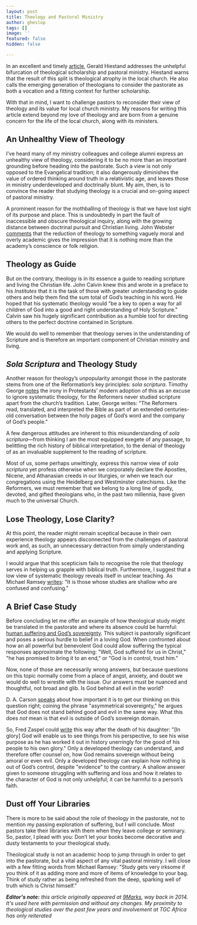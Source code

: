 ```yaml
---
layout: post
title: Theology and Pastoral Ministry
author: gheslop
tags: []
image: ''
featured: false
hidden: false

---
```

In an excellent and timely [article](https://journals.sagepub.com/doi/abs/10.1177/0014524612465381?journalCode=exta "A Taxonomy of the Pastor-Theologian"), Gerald Hiestand addresses the unhelpful bifurcation of theological scholarship and pastoral ministry. Hiestand warns that the result of this split is theological atrophy in the local church. He also calls the emerging generation of theologians to consider the pastorate as both a vocation and a fitting context for further scholarship.

With that in mind, I want to challenge pastors to reconsider their view of theology and its value for local church ministry. My reasons for writing this article extend beyond my love of theology and are born from a genuine concern for the life of the local church, along with its ministers.

## An Unhealthy View of Theology

I’ve heard many of my ministry colleagues and college alumni express an unhealthy view of theology, considering it to be no more than an important grounding before heading into the pastorate. Such a view is not only opposed to the Evangelical tradition; it also dangerously diminishes the value of ordered thinking around truth in a relativistic age, and leaves those in ministry underdeveloped and doctrinally blunt. My aim, then, is to convince the reader that studying theology is a crucial and on-going aspect of pastoral ministry.

A prominent reason for the mothballing of theology is that we have lost sight of its purpose and place. This is undoubtedly in part the fault of inaccessible and obscure theological inquiry, along with the growing distance between doctrinal pursuit and Christian living. John Webster [comments](https://www.amazon.com/Confessing-God-Essays-Christian-Dogmatics/dp/0567083772 "Confessing God: Essays") that the reduction of theology to something vaguely moral and overly academic gives the impression that it is nothing more than the academy’s conscience or folk religion.

## Theology as Guide

But on the contrary, theology is in its essence a guide to reading scripture and living the Christian life. John Calvin knew this and wrote in a preface to his _Institutes_ that it is the task of those with greater understanding to guide others and help them find the sum total of God’s teaching in his word. He hoped that his systematic theology would "be a key to open a way for all children of God into a good and right understanding of Holy Scripture." Calvin saw his hugely significant contribution as a humble tool for directing others to the perfect doctrine contained in Scripture.

We would do well to remember that theology serves in the understanding of Scripture and is therefore an important component of Christian ministry and living.

## _Sola Scriptura_ and Theology Study

Another reason for theology’s unpopularity amongst those in the pastorate stems from one of the Reformation’s key principles: _sola scriptura_. Timothy George [notes](https://www.amazon.com/Reading-Scripture-Reformers-Timothy-George/dp/0830829490 "Reading with the Reformers") the irony in Protestants' modern adoption of this as an excuse to ignore systematic theology, for the Reformers never studied scripture apart from the church’s tradition. Later, George writes: "The Reformers read, translated, and interpreted the Bible as part of an extended centuries-old conversation between the holy pages of God’s word and the company of God’s people."

A few dangerous attitudes are inherent to this misunderstanding of _sola scriptura_—from thinking I am the most equipped exegete of any passage, to belittling the rich history of biblical interpretation, to the denial of theology of as an invaluable supplement to the reading of scripture.

Most of us, some perhaps unwittingly, express this narrow view of _sola scriptura_ yet profess otherwise when we corporately declare the Apostles, Nicene, and Athanasian creeds in our liturgies, or when we teach our congregations using the Heidelberg and Westminster catechisms. Like the Reformers, we must remember that we belong to a long line of godly, devoted, and gifted theologians who, in the past two millennia, have given much to the universal Church.

## Lose Theology, Lose Clarity?

At this point, the reader might remain sceptical because in their own experience theology appears disconnected from the challenges of pastoral work and, as such, an unnecessary detraction from simply understanding and applying Scripture.

I would argue that this scepticism fails to recognise the role that theology serves in helping us grapple with biblical truth. Furthermore, I suggest that a low view of systematic theology reveals itself in unclear teaching. As Michael Ramsey [writes](https://www.amazon.com/Christian-Priest-Today-Michael-Ramsey/dp/0281061165 "Christian Priest Today"): "It is those whose studies are shallow who are confused and confusing."

## A Brief Case Study

Before concluding let me offer an example of how theological study might be translated in the pastorate and where its absence could be harmful: [human suffering and God’s sovereignty](https://rekindle.co.za/content/doodle-trite-comfort-from-the-sovereignty-of-god/ "Trite Comfort"). This subject is pastorally significant and poses a serious hurdle to belief in a loving God. When confronted about how an all powerful but benevolent God could allow suffering the typical responses approximate the following: "Well, God suffered for us in Christ," "he has promised to bring it to an end," or "God is in control, trust him."

Now, none of those are necessarily wrong answers, but because questions on this topic normally come from a place of angst, anxiety, and doubt we would do well to wrestle with the issue. Our answers must be nuanced and thoughtful, not broad and glib. Is God behind all evil in the world?

D. A. Carson [speaks](https://www.thegospelcoalition.org/themelios/review/how-long-o-lord-reflections-on-suffering-and-evil/ "How Long, O Lord?") about how important it is to get our thinking on this question right; coining the phrase "asymmetrical sovereignty," he argues that God does not stand behind good and evil in the same way. What this does _not_ mean is that evil is outside of God’s sovereign domain.

So, Fred Zaspel could [write](http://www.credomag.com/2013/11/13/reflections-on-the-loss-of-our-daughter-fred-zaspel/ "Reflecting on Death") this way after the death of his daughter: "\[In glory\] God will enable us to see things from his perspective, to see his wise purpose as he has worked it out in history unerringly for the good of his people to his own glory." Only a developed theology can understand, and therefore offer counsel on, how God remains sovereign without being amoral or even evil. Only a developed theology can explain how nothing is out of God’s control, despite "evidence" to the contrary. A shallow answer given to someone struggling with suffering and loss and how it relates to the character of God is not only unhelpful; it can be harmful to a person’s faith.

## Dust off Your Libraries

There is more to be said about the role of theology in the pastorate, not to mention my passing exploration of suffering, but I will conclude. Most pastors take their libraries with them when they leave college or seminary. So, pastor, I plead with you: Don’t let your books become decorative and dusty testaments to your theological study.

Theological study is not an academic hoop to jump through in order to get into the pastorate, but a vital aspect of any vital pastoral ministry. I will close with a few fitting words from Michael Ramsey: "Study gets very irksome if you think of it as adding more and more of items of knowledge to your bag. Think of study rather as being refreshed from the deep, sparking well of truth which is Christ himself."

**_Editor's note:_** _this article originally appeared at_ [_9Marks_](https://www.9marks.org/article/theology-and-pastoral-ministry/ "Theology and Pastoral Ministry")_, way back in 2014. It's used here with permission and without any changes. My proximity to theological studies over the past few years and involvement at TGC Africa has only reiterated_ 